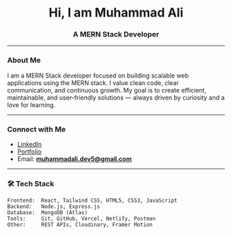 <!-- GitHub Profile README | github.com/mali14655 -->

<h1 align="center">Hi, I am Muhammad Ali</h1>
<h3 align="center">A MERN Stack Developer</h3>



---

###  About Me

I am a MERN Stack developer focused on building scalable web applications using the MERN stack. I value clean code, clear communication, and continuous growth. My goal is to create efficient, maintainable, and user-friendly solutions — always driven by curiosity and a love for learning.

---

###  Connect with Me

-  [LinkedIn](https://www.linkedin.com/in/muhammadali-dev5)
-  [Portfolio](https://muhammadali-portfolio.vercel.app/)
-  Email: **muhammadali.dev5@gmail.com**
  

---

### 🛠️ Tech Stack

```text
Frontend:  React, Tailwind CSS, HTML5, CSS3, JavaScript  
Backend:   Node.js, Express.js  
Database:  MongoDB (Atlas)  
Tools:     Git, GitHub, Vercel, Netlify, Postman  
Other:     REST APIs, Cloudinary, Framer Motion
